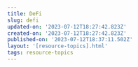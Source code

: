 ```yaml
---
title: DeFi
slug: defi
updated-on: '2023-07-12T18:27:42.823Z'
created-on: '2023-07-12T18:27:42.823Z'
published-on: '2023-07-12T18:37:11.502Z'
layout: '[resource-topics].html'
tags: resource-topics
---
```



